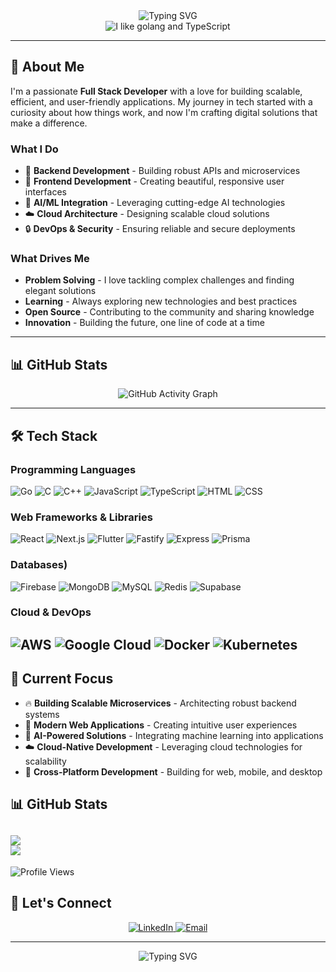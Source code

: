 <div align="center">
  <img src="https://readme-typing-svg.herokuapp.com?font=Fira+Code&weight=500&size=28&pause=1000&color=00D4AA&center=true&vCenter=true&width=435&lines=Hi+%F0%9F%91%8B%2C+I'm+Ankit" alt="Typing SVG" />
</div>

<div align="center">
  <img src="./assets/me_likey_golang.png" alt="I like golang and TypeScript" />
</div>

---

## 🚀 About Me

I'm a passionate **Full Stack Developer** with a love for building scalable, efficient, and user-friendly applications. My journey in tech started with a curiosity about how things work, and now I'm crafting digital solutions that make a difference.

### What I Do
- 🔧 **Backend Development** - Building robust APIs and microservices
- 🎨 **Frontend Development** - Creating beautiful, responsive user interfaces  
- 🤖 **AI/ML Integration** - Leveraging cutting-edge AI technologies
- ☁️ **Cloud Architecture** - Designing scalable cloud solutions
- 🔒 **DevOps & Security** - Ensuring reliable and secure deployments

### What Drives Me
- **Problem Solving** - I love tackling complex challenges and finding elegant solutions
- **Learning** - Always exploring new technologies and best practices
- **Open Source** - Contributing to the community and sharing knowledge
- **Innovation** - Building the future, one line of code at a time

---

## 📊 GitHub Stats

<div align="center">
  <img src="https://github-readme-activity-graph.vercel.app/graph?username=AVtheking&theme=dark&hide_border=true&bg_color=0D1117" alt="GitHub Activity Graph" />

</div>

---

## 🛠️ Tech Stack

### Programming Languages
![Go](https://skillicons.dev/icons?i=go)
![C](https://skillicons.dev/icons?i=c)
![C++](https://skillicons.dev/icons?i=cpp)
![JavaScript](https://skillicons.dev/icons?i=js)
![TypeScript](https://skillicons.dev/icons?i=ts)
![HTML](https://skillicons.dev/icons?i=html)
![CSS](https://skillicons.dev/icons?i=css)

### Web Frameworks & Libraries
![React](https://skillicons.dev/icons?i=react)
![Next.js](https://skillicons.dev/icons?i=nextjs)
![Flutter](https://skillicons.dev/icons?i=flutter)
![Fastify](https://skillicons.dev/icons?i=deno)
![Express](https://skillicons.dev/icons?i=express)
![Prisma](https://skillicons.dev/icons?i=prisma)

### Databases)
![Firebase](https://skillicons.dev/icons?i=firebase)
![MongoDB](https://skillicons.dev/icons?i=mongodb)
![MySQL](https://skillicons.dev/icons?i=mysql)
![Redis](https://skillicons.dev/icons?i=redis)
![Supabase](https://skillicons.dev/icons?i=supabase)

### Cloud & DevOps
![AWS](https://skillicons.dev/icons?i=aws)
![Google Cloud](https://skillicons.dev/icons?i=gcp)
![Docker](https://skillicons.dev/icons?i=docker)
![Kubernetes](https://skillicons.dev/icons?i=kubernetes)
---

## 🎯 Current Focus

- 🔥 **Building Scalable Microservices** - Architecting robust backend systems
- 🎨 **Modern Web Applications** - Creating intuitive user experiences
- 🤖 **AI-Powered Solutions** - Integrating machine learning into applications
- ☁️ **Cloud-Native Development** - Leveraging cloud technologies for scalability
- 📱 **Cross-Platform Development** - Building for web, mobile, and desktop


## 📊 GitHub Stats
![](https://github-readme-stats.vercel.app/api?username=AVtheking&theme=monokai&hide_border=false&include_all_commits=true&count_private=true)<br/>
![](https://github-readme-streak-stats.herokuapp.com/?user=AVtheking&theme=monokai&hide_border=false)<br/>
---

<div>
  <img src="https://komarev.com/ghpvc/?username=AVtheking&style=flat-square&color=blue" alt="Profile Views" />
</div>


## 🤝 Let's Connect

<div align="center">
  <a href="https://www.linkedin.com/in/varankit/" target="_blank">
    <img src="https://img.shields.io/badge/LinkedIn-0077B5?style=for-the-badge&logo=linkedin&logoColor=white" alt="LinkedIn" />
  </a>
  <a href="mailto:varankit8754@gmail.com">
    <img src="https://img.shields.io/badge/Email-D14836?style=for-the-badge&logo=gmail&logoColor=white" alt="Email" />
  </a>
</div>

---

<div align="center">
  <img src="https://readme-typing-svg.herokuapp.com?font=Fira+Code&weight=500&size=20&pause=1000&color=00D4AA&center=true&vCenter=true&width=435&lines=Thanks+for+visiting!+%F0%9F%98%8A" alt="Typing SVG" />
</div>
